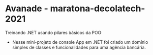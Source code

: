 # Avanade - maratona-decolatech-2021
Treinando .NET usando pilares básicos da POO

- Nesse mini-projeto de console App em .NET foi criado um domínio simples de 
classes e funcionalidades para uma agência bancária.
